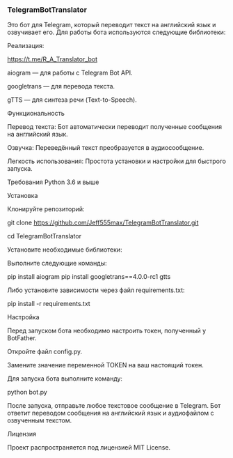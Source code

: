 ### TelegramBotTranslator
Это бот для Telegram, который переводит текст на английский язык и озвучивает его. Для работы бота используются следующие библиотеки:

Реализация:

https://t.me/R_A_Translator_bot

aiogram — для работы с Telegram Bot API.

googletrans — для перевода текста.

gTTS — для синтеза речи (Text-to-Speech).

Функциональность

Перевод текста: Бот автоматически переводит полученные сообщения на английский язык.

Озвучка: Переведённый текст преобразуется в аудиосообщение.

Легкость использования: Простота установки и настройки для быстрого запуска.

Требования
Python 3.6 и выше

Установка

Клонируйте репозиторий:

git clone https://github.com/Jeff555max/TelegramBotTranslator.git

cd TelegramBotTranslator

Установите необходимые библиотеки:

Выполните следующие команды:


pip install aiogram
pip install googletrans==4.0.0-rc1 gtts

Либо установите зависимости через файл requirements.txt:

pip install -r requirements.txt

Настройка

Перед запуском бота необходимо настроить токен, полученный у BotFather.

Откройте файл config.py.

Замените значение переменной TOKEN на ваш настоящий токен.

Для запуска бота выполните команду:

python bot.py

После запуска, отправьте любое текстовое сообщение в Telegram. Бот ответит переводом сообщения на английский язык и аудиофайлом с озвученным текстом.

Лицензия

Проект распространяется под лицензией MIT License.



